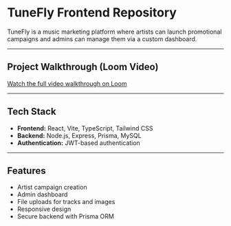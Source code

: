 # TuneFly Frontend Repository

TuneFly is a music marketing platform where artists can launch promotional campaigns and admins can manage them via a custom dashboard.

---

## Project Walkthrough (Loom Video)

[Watch the full video walkthrough on Loom]([https://www.loom.com/share/YOUR_VIDEO_LINK](https://www.loom.com/share/417261e089784eabb01c3ede24b9bcb3?sid=2603f20a-7bc3-47fe-b3b5-bced676ea1c7))

---

## Tech Stack
- **Frontend:** React, Vite, TypeScript, Tailwind CSS
- **Backend:** Node.js, Express, Prisma, MySQL
- **Authentication:** JWT-based authentication

---

## Features
- Artist campaign creation
- Admin dashboard
- File uploads for tracks and images
- Responsive design
- Secure backend with Prisma ORM
